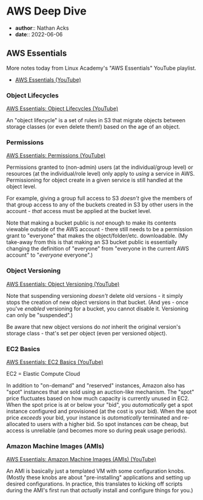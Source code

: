 # AWS Deep Dive

* **author**:: Nathan Acks
* **date**:: 2022-06-06

## AWS Essentials

More notes today from Linux Academy's "AWS Essentials" YouTube playlist.

* [AWS Essentials (YouTube)](https://youtube.com/playlist?list=PLv2a_5pNAko0Mijc6mnv04xeOut443Wnk)

### Object Lifecycles

[AWS Essentials: Object Lifecycles (YouTube)](https://youtu.be/B-z9hNj3Fw4)

An "object lifecycle" is a set of rules in S3 that migrate objects between storage classes (or even delete them!) based on the age of an object.

### Permissions

[AWS Essentials: Permissions (YouTube)](https://youtu.be/X7vfDa1ygeo)

Permissions granted to (non-admin) users (at the individual/group level) or resources (at the individual/role level) only apply to *using* a service in AWS. Permissioning for object create in a given service is still handled at the object level.

For example, giving a group full access to S3 *doesn't* give the members of that group access to any of the buckets created in S3 by other users in the account - *that* access must be applied at the bucket level.

Note that making a bucket public is *not* enough to make its contents viewable outside of the AWS account - there still needs to be a permission grant to "everyone" that makes the object/folder/etc. downloadable. (My take-away from this is that making an S3 bucket public is essentially changing the definition of "everyone" from "everyone in the current AWS account" to "*everyone* everyone".)

### Object Versioning

[AWS Essentials: Object Versioning (YouTube)](https://youtu.be/I-OW9Kr2NGs)

Note that suspending versioning *doesn't* delete old versions - it simply stops the creation of new object versions in that bucket. (And yes - once you've *enabled* versioning for a bucket, you cannot disable it. Versioning can only be "suspended".)

Be aware that new object versions do *not* inherit the original version's storage class - that's set per object (even per versioned object).

### EC2 Basics

[AWS Essentials: EC2 Basics (YouTube)](https://youtu.be/dO1X7QG_4xw)

EC2 = Elastic Compute Cloud

In addition to "on-demand" and "reserved" instances, Amazon also has "spot" instances that are sold using an auction-like mechanism. The "spot" price fluctuates based on how much capacity is currently unused in EC2. When the spot price is at or below your "bid", you *automatically* get a spot instance configured and provisioned (at the cost is your bid). When the spot price *exceeds* your bid, your instance is *automatically* terminated and re-allocated to users with a higher bid. So spot instances *can* be cheap, but access is unreliable (and becomes more so during peak usage periods).

### Amazon Machine Images (AMIs)

[AWS Essentials: Amazon Machine Images (AMIs) (YouTube)](https://youtu.be/B7M31vywgs4)

An AMI is basically just a templated VM with some configuration knobs. (Mostly these knobs are about "pre-installing" applications and setting up desired configurations. In practice, this translates to kicking off scripts during the AMI's first run that *actually* install and configure things for you.)
